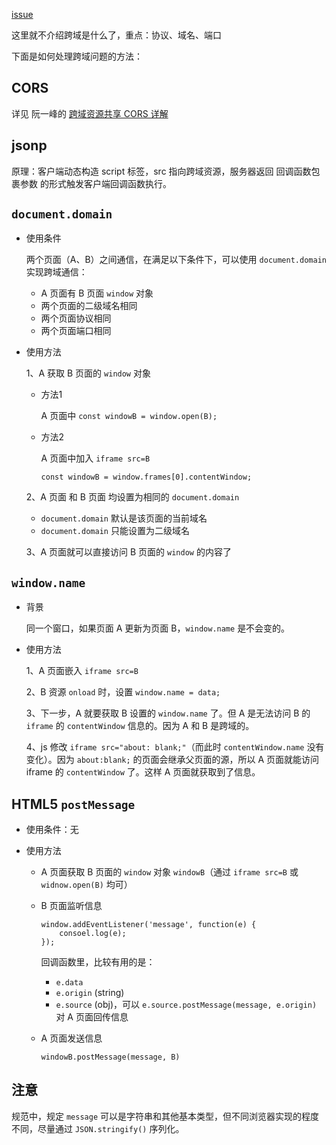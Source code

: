 [issue](https://github.com/hoperyy/blog/issues/25)

这里就不介绍跨域是什么了，重点：协议、域名、端口

下面是如何处理跨域问题的方法：

## CORS

详见 阮一峰的 [跨域资源共享 CORS 详解](http://www.ruanyifeng.com/blog/2016/04/cors.html)

## jsonp

原理：客户端动态构造 script 标签，src 指向跨域资源，服务器返回 回调函数包裹参数 的形式触发客户端回调函数执行。

## `document.domain`

+	使用条件

	两个页面（A、B）之间通信，在满足以下条件下，可以使用 `document.domain` 实现跨域通信：

	+	A 页面有 B 页面 `window` 对象
	+	两个页面的二级域名相同
	+	两个页面协议相同
	+	两个页面端口相同

+	使用方法

	1、A 获取 B 页面的 `window` 对象

	+	方法1

		A 页面中 `const windowB = window.open(B);`

	+	方法2

		A 页面中加入 `iframe src=B`

		`const windowB = window.frames[0].contentWindow;`

	2、A 页面 和 B 页面 均设置为相同的 `document.domain`

	+	`document.domain` 默认是该页面的当前域名
	+	`document.domain` 只能设置为二级域名

	3、A 页面就可以直接访问 B 页面的 `window` 的内容了

## `window.name`

+	背景

	同一个窗口，如果页面 A 更新为页面 B，`window.name` 是不会变的。

+	使用方法
	
	1、A 页面嵌入 `iframe src=B`

	2、B 资源 `onload` 时，设置 `window.name = data;`

	3、下一步，A 就要获取 B 设置的 `window.name` 了。但 A 是无法访问 B 的 `iframe` 的 `contentWindow` 信息的。因为 A 和 B 是跨域的。

	4、js 修改 `iframe src="about: blank;"`（而此时 `contentWindow.name` 没有变化）。因为 `about:blank;` 的页面会继承父页面的源，所以 A 页面就能访问 iframe 的 `contentWindow` 了。这样 A 页面就获取到了信息。

## HTML5 `postMessage`

+	使用条件：无

+	使用方法

	+	A 页面获取 B 页面的 `window` 对象 `windowB`（通过 `iframe src=B` 或 `widnow.open(B)` 均可）
	+	B 页面监听信息

		```
		window.addEventListener('message', function(e) {
			consoel.log(e);
		});
		```

		回调函数里，比较有用的是：

		+	`e.data`
		+	`e.origin` (string)
		+	`e.source` (obj)，可以 `e.source.postMessage(message, e.origin)` 对 A 页面回传信息

	+	A 页面发送信息

		`windowB.postMessage(message, B)`

##	注意

规范中，规定 `message` 可以是字符串和其他基本类型，但不同浏览器实现的程度不同，尽量通过 `JSON.stringify()` 序列化。


